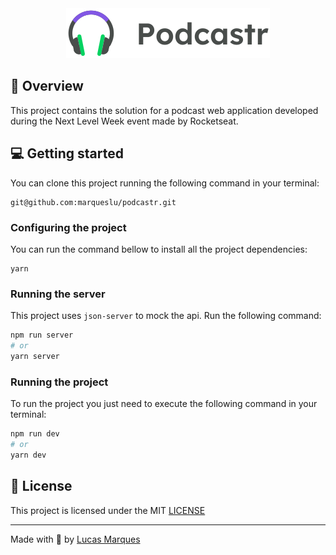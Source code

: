 <div align="center">
  <img src="public/logo.svg" alt="Podcastr logo">
</div>

## :rocket: Overview

This project contains the solution for a podcast web application developed during the Next Level Week event made by Rocketseat.

## :computer: Getting started

You can clone this project running the following command in your terminal:

```
git@github.com:marqueslu/podcastr.git
```

### Configuring the project

You can run the command bellow to install all the project dependencies:

```
yarn
```

### Running the server

This project uses `json-server` to mock the api.
Run the following command:

```bash
npm run server
# or
yarn server
```

### Running the project

To run the project you just need to execute the following command in your terminal:

```bash
npm run dev
# or
yarn dev
```

## :memo: License

This project is licensed under the MIT [LICENSE](https://github.com/marqueslu/podcastr/blob/master/LICENSE)

---

Made with :purple_heart: by [Lucas Marques](https://github.com/marqueslu)
